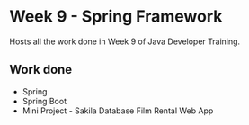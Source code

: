 # Week 9 - Spring Framework

Hosts all the work done in Week 9 of Java Developer Training.

## Work done

- Spring
- Spring Boot
- Mini Project - Sakila Database Film Rental Web App
